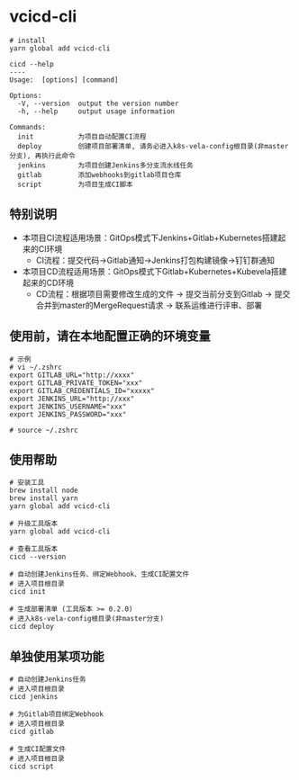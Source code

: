 # vcicd-cli

```shell
# install
yarn global add vcicd-cli

cicd --help
----
Usage:  [options] [command]

Options:
  -V, --version  output the version number
  -h, --help     output usage information

Commands:
  init           为项目自动配置CI流程
  deploy         创建项目部署清单, 请务必进入k8s-vela-config根目录(非master分支), 再执行此命令
  jenkins        为项目创建Jenkins多分支流水线任务
  gitlab         添加webhooks到gitlab项目仓库
  script         为项目生成CI脚本
```

## 特别说明
- 本项目CI流程适用场景：GitOps模式下Jenkins+Gitlab+Kubernetes搭建起来的CI环境
  - CI流程：提交代码->Gitlab通知->Jenkins打包构建镜像->钉钉群通知
- 本项目CD流程适用场景：GitOps模式下Gitlab+Kubernetes+Kubevela搭建起来的CD环境
  - CD流程：根据项目需要修改生成的文件 -> 提交当前分支到Gitlab -> 提交合并到master的MergeRequest请求 -> 联系运维进行评审、部署
## 使用前，请在本地配置正确的环境变量
```shell
# 示例
# vi ~/.zshrc 
export GITLAB_URL="http://xxxx"
export GITLAB_PRIVATE_TOKEN="xxx"
export GITLAB_CREDENTIALS_ID="xxxxx"
export JENKINS_URL="http://xxx"
export JENKINS_USERNAME="xxx"
export JENKINS_PASSWORD="xxx"

# source ~/.zshrc
```

## 使用帮助

```shel
# 安装工具
brew install node
brew install yarn
yarn global add vcicd-cli
```

```shel
# 升级工具版本
yarn global add vcicd-cli
```

```shel
# 查看工具版本
cicd --version
```

```shel
# 自动创建Jenkins任务、绑定Webhook、生成CI配置文件
# 进入项目根目录
cicd init
```

```shel
# 生成部署清单 (工具版本 >= 0.2.0)
# 进入k8s-vela-config根目录(非master分支)
cicd deploy
```

## 单独使用某项功能
```shel
# 自动创建Jenkins任务
# 进入项目根目录
cicd jenkins
```

```shel
# 为Gitlab项目绑定Webhook
# 进入项目根目录
cicd gitlab
```

```shel
# 生成CI配置文件
# 进入项目根目录
cicd script
```